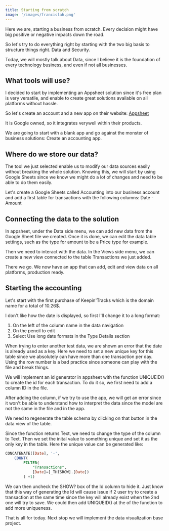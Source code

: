 ```yaml
---
title: Starting from scratch
image: '/images/francislah.png'
---
```


Here we are, starting a business from scratch. Every decision might have big positive or negative impacts down the road.

So let's try to do everything right by starting with the two big basis to structure things right. Data and Security.

Today, we will mostly talk about Data, since I believe it is the foundation of every technology business, and even if not all businesses.

## What tools will use?
I decided to start by implementing an Appsheet solution since it's free plan is very versatile, and enable to create great solutions available on all platforms without hassle.

So let's create an account and a new app on their website: [Appsheet](https://about.appsheet.com/how-to-create-an-app/)

It is Google owned, so it integrates verywell within their products.

We are going to start with a blank app and go against the monster of business solutions: Create an accounting app.

## Where do we store our data?
The tool we just selected enable us to modify our data sources easily without breaking the whole solution. Knowing this, we will start by using Google Sheets since we know we might do a lot of changes and need to be able to do them easily.

Let's create a Google Sheets called Accounting into our business account and add a first table for transactions with the following columns: Date - Amount

## Connecting the data to the solution
In appsheet, under the Data side menu, we can add new data from the Google Sheet file we created. Once it is done, we can edit the data table settings, such as the type for amount to be a Price type for example.

Then we need to interact with the data. In the Views side menu, we can create a new view connected to the table Transactions we just added.

There we go. We now have an app that can add, edit and view data on all platforms, production ready.

## Starting the accounting
Let's start with the first purchase of Keepin'Tracks which is the domain name for a total of 10.26$.

I don't like how the date is displayed, so first I'll change it to a long format:
1. On the left of the column name in the data navigation
2. On the pencil to edit
3. Select Use long date formats in the Type Details section

When trying to enter another test data, we are shown an error that the date is already used as a key. Here we need to set a new unique key for this table since we absolutely can have more than one transaction per day. Using the row number is a bad practice since someone can play with the file and break things.

We will implement an id generator in appsheet with the function UNIQUEID() to create the id for each transaction. To do it so, we first need to add a column ID in the file.

After adding the column, if we try to use the app, we will get an error since it won't be able to understand how to interpret the data since the model are not the same in the file and in the app.

We need to regenerate the table schema by clicking on that button in the data view of the table.

Since the function returns Text, we need to change the type of the column to Text. Then we set the inital value to something unique and set it as the only key in the table.
Here the unique value can be generated like:
```sql
CONCATENATE([Date], '-',
    COUNT(
        FILTER(
            "Transactions",
            [Date]=[_THISROW].[Date])
        ) +1)
```
We can then uncheck the SHOW? box of the Id column to hide it. Just know that this way of generating the Id will cause issue if 2 user try to create a transaction at the same time since the key will already exist when the 2nd one will try to save. We could then add UNIQUEID() at the of the function to add more uniqueness.

That is all for today. Next stop we will implement the data visualization base project.


